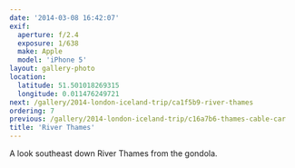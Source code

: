 ```yaml
---
date: '2014-03-08 16:42:07'
exif:
  aperture: f/2.4
  exposure: 1/638
  make: Apple
  model: 'iPhone 5'
layout: gallery-photo
location:
  latitude: 51.501018269315
  longitude: 0.011476249721
next: /gallery/2014-london-iceland-trip/ca1f5b9-river-thames
ordering: 7
previous: /gallery/2014-london-iceland-trip/c16a7b6-thames-cable-car
title: 'River Thames'
---
```


A look southeast down River Thames from the gondola.
